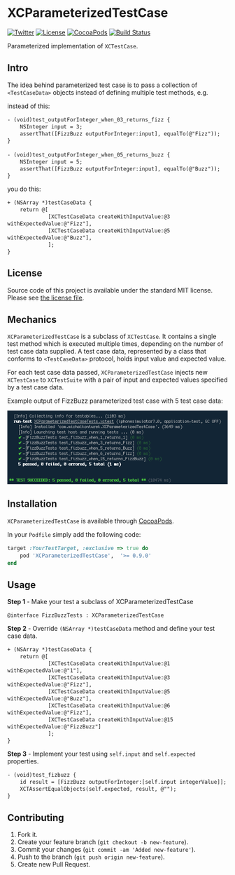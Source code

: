 # XCParameterizedTestCase

[![Twitter](https://img.shields.io/badge/contact-@MichalKonturek-blue.svg?style=flat)](http://twitter.com/michalkonturek)
[![License](https://img.shields.io/badge/license-MIT-blue.svg?style=flat)](https://github.com/michalkonturek/XCParameterizedTestCase/blob/master/LICENSE)
[![CocoaPods](https://img.shields.io/cocoapods/v/XCParameterizedTestCase.svg?style=flat)](https://github.com/michalkonturek/XCParameterizedTestCase)
[![Build Status](http://img.shields.io/travis/michalkonturek/XCParameterizedTestCase.svg?style=flat)](https://travis-ci.org/michalkonturek/XCParameterizedTestCase)

<!--[![License MIT](https://go-shields.herokuapp.com/license-MIT-blue.png)](https://github.com/michalkonturek/XCParameterizedTestCase/blob/master/LICENSE)
[![Build Platform](https://cocoapod-badges.herokuapp.com/p/XCParameterizedTestCase/badge.png)](https://github.com/michalkonturek/XCParameterizedTestCase)
[![Build Version](https://cocoapod-badges.herokuapp.com/v/XCParameterizedTestCase/badge.png)](https://github.com/michalkonturek/XCParameterizedTestCase)
[![Build Status](https://travis-ci.org/michalkonturek/XCParameterizedTestCase.png?branch=master)](https://travis-ci.org/michalkonturek/XCParameterizedTestCase)-->


Parameterized implementation of `XCTestCase`.

## Intro

The idea behind parameterized test case is to pass a collection of `<TestCaseData>` objects instead of defining multiple test methods, e.g.

instead of this:

```obj-c
- (void)test_outputForInteger_when_03_returns_fizz {
	NSInteger input = 3;
    assertThat([FizzBuzz outputForInteger:input], equalTo(@"Fizz"));
}

- (void)test_outputForInteger_when_05_returns_buzz {
    NSInteger input = 5;
    assertThat([FizzBuzz outputForInteger:input], equalTo(@"Buzz"));
}
```

you do this:

```obj-c
+ (NSArray *)testCaseData {
    return @[
             [XCTestCaseData createWithInputValue:@3 withExpectedValue:@"Fizz"],
             [XCTestCaseData createWithInputValue:@5 withExpectedValue:@"Buzz"],
             ];
}
```


## License

Source code of this project is available under the standard MIT license. Please see [the license file][LICENSE].

[PODS]:http://cocoapods.org/
[LICENSE]:https://github.com/michalkonturek/XCParameterizedTestCase/blob/master/LICENSE


## Mechanics

`XCParameterizedTestCase` is a subclass of `XCTestCase`. 
It contains a single test method which is executed multiple times, depending on the number of test case data supplied. A test case data, represented by a class that conforms to `<TestCaseData>` protocol, holds input value and expected value.

For each test case data passed, `XCParameterizedTestCase` injects new `XCTestCase` to `XCTestSuite` with a pair of input and expected values specified by a test case data.

Example output of FizzBuzz parameterized test case with 5 test case data:

![License MIT](console-xctool.png)


## Installation

`XCParameterizedTestCase` is available through [CocoaPods][PODS].

In your `Podfile` simply add the following code:

```ruby
target :YourTestTarget, :exclusive => true do
    pod 'XCParameterizedTestCase',	'>= 0.9.0'
end
```

## Usage

**Step 1** - Make your test a subclass of XCParameterizedTestCase

```obj-c
@interface FizzBuzzTests : XCParameterizedTestCase
```

**Step 2** - Override `(NSArray *)testCaseData` method and define your test case data.

```obj-c
+ (NSArray *)testCaseData {
    return @[
             [XCTestCaseData createWithInputValue:@1 withExpectedValue:@"1"],
             [XCTestCaseData createWithInputValue:@3 withExpectedValue:@"Fizz"],
             [XCTestCaseData createWithInputValue:@5 withExpectedValue:@"Buzz"],
             [XCTestCaseData createWithInputValue:@6 withExpectedValue:@"Fizz"],
             [XCTestCaseData createWithInputValue:@15 withExpectedValue:@"FizzBuzz"]
             ];
}
```

**Step 3** - Implement your test using `self.input` and `self.expected` properties.

```obj-c
- (void)test_fizbuzz {
    id result = [FizzBuzz outputForInteger:[self.input integerValue]];
    XCTAssertEqualObjects(self.expected, result, @"");
}
```

## Contributing

1. Fork it.
2. Create your feature branch (`git checkout -b new-feature`).
3. Commit your changes (`git commit -am 'Added new-feature'`).
4. Push to the branch (`git push origin new-feature`).
5. Create new Pull Request.

<!--
- - - 

[![Bitdeli Badge](https://d2weczhvl823v0.cloudfront.net/michalkonturek/xcparameterizedtestcase/trend.png)](https://bitdeli.com/free "Bitdeli Badge")
-->

